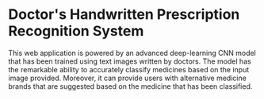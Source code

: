 # Doctor's Handwritten Prescription Recognition System

This web application is powered by an advanced deep-learning CNN model that has been trained using text images written by doctors. The model has the remarkable ability to accurately classify medicines based on the input image provided. Moreover, it can provide users with alternative medicine brands that are suggested based on the medicine that has been classified.
